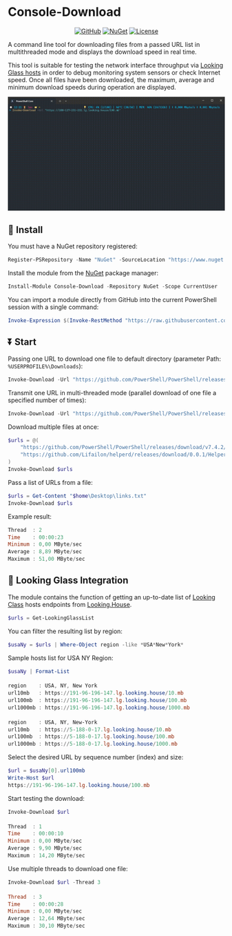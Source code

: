 # Console-Download

<p align="center">
<a href="https://github.com/Lifailon/Console-Download"><img title="GitHub"src="https://img.shields.io/github/v/release/Lifailon/Console-Download?logo=GitHub&label=GitHub"></a>
<a href="https://www.nuget.org/packages/Console-Download"><img title="NuGet"src="https://img.shields.io/nuget/vpre/Console-Download?logo=nuget&label=NuGet"></a>
<a href="https://github.com/Lifailon/Console-Download/blob/rsa/LICENSE"><img title="License"src="https://img.shields.io/github/license/Lifailon/Console-Download?link=https%3A%2F%2Fgithub.com%2FLifailon%2FConsole-Download%2Fblob%2Frsa%2FLICENSE"></a>
</p>

A command line tool for downloading files from a passed URL list in multithreaded mode and displays the download speed in real time.

This tool is suitable for testing the network interface throughput via [Looking Glass hosts](#-looking-glass-integration) in order to debug monitoring system sensors or check Internet speed. Once all files have been downloaded, the maximum, average and minimum download speeds during operation are displayed.

![Image alt](https://github.com/Lifailon/Console-Download/blob/rsa/image/multithread.gif)

## 🚀 Install

You must have a NuGet repository registered:

```PowerShell
Register-PSRepository -Name "NuGet" -SourceLocation "https://www.nuget.org/api/v2" -InstallationPolicy Trusted
```

Install the module from the [NuGet](https://www.nuget.org/packages/Console-Download) package manager:

```PowerShell
Install-Module Console-Download -Repository NuGet -Scope CurrentUser
```

You can import a module directly from GitHub into the current PowerShell session with a single command:

```PowerShell
Invoke-Expression $(Invoke-RestMethod "https://raw.githubusercontent.com/Lifailon/Console-Download/rsa/module/Console-Download/Console-Download.psm1")
```

## ⏬ Start

Passing one URL to download one file to default directory (parameter Path: `%USERPROFILE%\Downloads`):

```PowerShell
Invoke-Download -Url "https://github.com/PowerShell/PowerShell/releases/download/v7.4.2/PowerShell-7.4.2-win-x64.zip"
```

Transmit one URL in multi-threaded mode (parallel download of one file a specified number of times):

```PowerShell
Invoke-Download -Url "https://github.com/PowerShell/PowerShell/releases/download/v7.4.2/PowerShell-7.4.2-win-x64.zip" -Thread 3
```

Download multiple files at once:

```PowerShell
$urls = @(
    "https://github.com/PowerShell/PowerShell/releases/download/v7.4.2/PowerShell-7.4.2-win-x64.zip",
    "https://github.com/Lifailon/helperd/releases/download/0.0.1/Helper-Desktop-Setup-0.0.1.exe"
)
Invoke-Download $urls
```

Pass a list of URLs from a file:

```PowerShell
$urls = Get-Content "$home\Desktop\links.txt"
Invoke-Download $urls
```

Example result:

```PowerShell
Thread  : 2
Time    : 00:00:23
Minimum : 0,00 MByte/sec
Average : 8,89 MByte/sec
Maximum : 51,00 MByte/sec
```

## 📶 Looking Glass Integration

The module contains the function of getting an up-to-date list of [Looking Class](https://github.com/gnif/LookingGlass) hosts endpoints from [Looking.House](https://looking.house).

```PowerShell
$urls = Get-LookingGlassList
```

You can filter the resulting list by region:

```PowerShell
$usaNy = $urls | Where-Object region -like *USA*New*York*
```

Sample hosts list for USA NY Region:

```PowerShell
$usaNy | Format-List

region    : USA, NY, New York
url10mb   : https://191-96-196-147.lg.looking.house/10.mb
url100mb  : https://191-96-196-147.lg.looking.house/100.mb
url1000mb : https://191-96-196-147.lg.looking.house/1000.mb

region    : USA, NY, New-York
url10mb   : https://5-188-0-17.lg.looking.house/10.mb
url100mb  : https://5-188-0-17.lg.looking.house/100.mb
url1000mb : https://5-188-0-17.lg.looking.house/1000.mb
```

Select the desired URL by sequence number (index) and size:

```PowerShell
$url = $usaNy[0].url100mb
Write-Host $url
https://191-96-196-147.lg.looking.house/100.mb
```

Start testing the download:

```PowerShell
Invoke-Download $url

Thread  : 1
Time    : 00:00:10
Minimum : 0,00 MByte/sec
Average : 9,90 MByte/sec
Maximum : 14,20 MByte/sec
```

Use multiple threads to download one file:

```PowerShell
Invoke-Download $url -Thread 3

Thread  : 3
Time    : 00:00:28
Minimum : 0,00 MByte/sec
Average : 12,64 MByte/sec
Maximum : 30,10 MByte/sec
```
